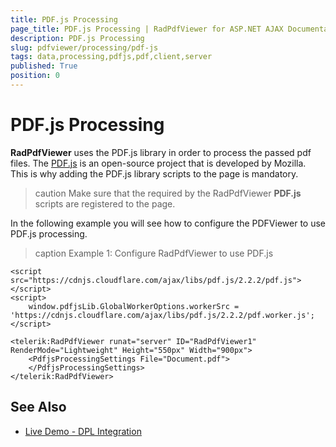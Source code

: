 ```yaml
---
title: PDF.js Processing
page_title: PDF.js Processing | RadPdfViewer for ASP.NET AJAX Documentation
description: PDF.js Processing
slug: pdfviewer/processing/pdf-js
tags: data,processing,pdfjs,pdf,client,server
published: True
position: 0
---
```


# PDF.js Processing

**RadPdfViewer** uses the PDF.js library in order to process the passed pdf files. The  [PDF.js](https://mozilla.github.io/pdf.js/) is an open-source project that is developed by Mozilla. This is why adding the PDF.js library scripts to the page is mandatory.

>caution Make sure that the required by the RadPdfViewer **PDF.js** scripts are registered to the page.

In the following example you will see how to configure the PDFViewer to use PDF.js processing.

>caption Example 1: Configure RadPdfViewer to use PDF.js

```ASP.NET
<script src="https://cdnjs.cloudflare.com/ajax/libs/pdf.js/2.2.2/pdf.js"></script>
<script>
    window.pdfjsLib.GlobalWorkerOptions.workerSrc = 'https://cdnjs.cloudflare.com/ajax/libs/pdf.js/2.2.2/pdf.worker.js';
</script>

<telerik:RadPdfViewer runat="server" ID="RadPdfViewer1" RenderMode="Lightweight" Height="550px" Width="900px">
    <PdfjsProcessingSettings File="Document.pdf">
    </PdfjsProcessingSettings>
</telerik:RadPdfViewer>
```

## See Also

* [Live Demo - DPL Integration](https://demos.telerik.com/aspnet-ajax/pdfviewer/applicationscenarios/dplintegration/defaultcs.aspx)





